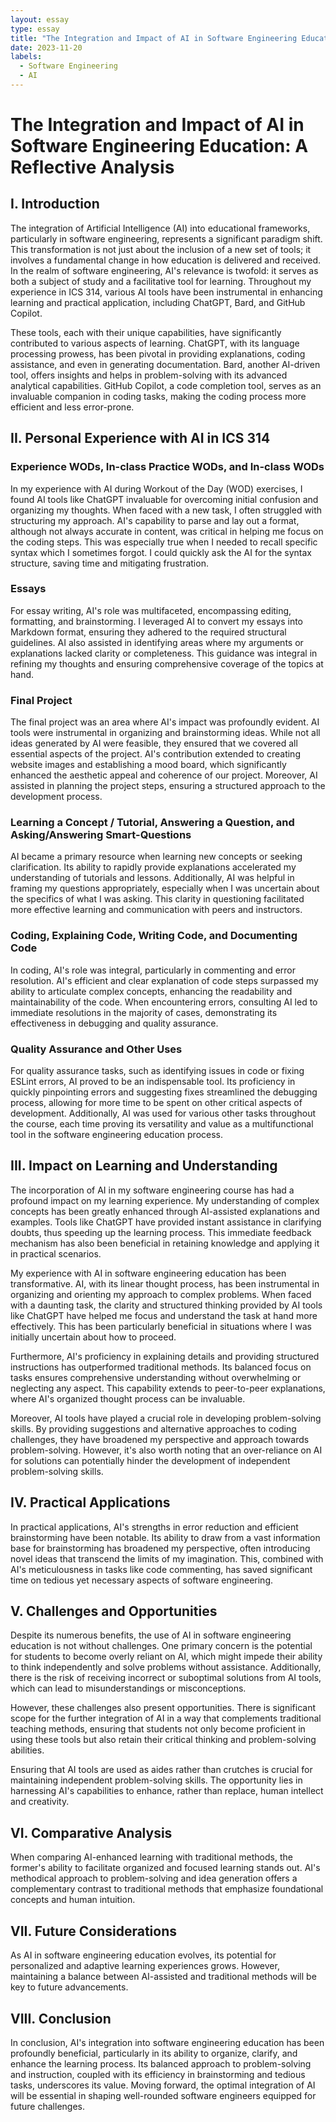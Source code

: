 ```yaml
---
layout: essay
type: essay
title: "The Integration and Impact of AI in Software Engineering Education"
date: 2023-11-20
labels:
  - Software Engineering
  - AI
---
```


# The Integration and Impact of AI in Software Engineering Education: A Reflective Analysis

## I. Introduction

The integration of Artificial Intelligence (AI) into educational frameworks, particularly in software engineering, represents a significant paradigm shift. This transformation is not just about the inclusion of a new set of tools; it involves a fundamental change in how education is delivered and received. In the realm of software engineering, AI's relevance is twofold: it serves as both a subject of study and a facilitative tool for learning. Throughout my experience in ICS 314, various AI tools have been instrumental in enhancing learning and practical application, including ChatGPT, Bard, and GitHub Copilot.

These tools, each with their unique capabilities, have significantly contributed to various aspects of learning. ChatGPT, with its language processing prowess, has been pivotal in providing explanations, coding assistance, and even in generating documentation. Bard, another AI-driven tool, offers insights and helps in problem-solving with its advanced analytical capabilities. GitHub Copilot, a code completion tool, serves as an invaluable companion in coding tasks, making the coding process more efficient and less error-prone.

## II. Personal Experience with AI in ICS 314

### Experience WODs, In-class Practice WODs, and In-class WODs

In my experience with AI during Workout of the Day (WOD) exercises, I found AI tools like ChatGPT invaluable for overcoming initial confusion and organizing my thoughts. When faced with a new task, I often struggled with structuring my approach. AI's capability to parse and lay out a format, although not always accurate in content, was critical in helping me focus on the coding steps. This was especially true when I needed to recall specific syntax which I sometimes forgot. I could quickly ask the AI for the syntax structure, saving time and mitigating frustration.

### Essays

For essay writing, AI's role was multifaceted, encompassing editing, formatting, and brainstorming. I leveraged AI to convert my essays into Markdown format, ensuring they adhered to the required structural guidelines. AI also assisted in identifying areas where my arguments or explanations lacked clarity or completeness. This guidance was integral in refining my thoughts and ensuring comprehensive coverage of the topics at hand.

### Final Project

The final project was an area where AI's impact was profoundly evident. AI tools were instrumental in organizing and brainstorming ideas. While not all ideas generated by AI were feasible, they ensured that we covered all essential aspects of the project. AI's contribution extended to creating website images and establishing a mood board, which significantly enhanced the aesthetic appeal and coherence of our project. Moreover, AI assisted in planning the project steps, ensuring a structured approach to the development process.

### Learning a Concept / Tutorial, Answering a Question, and Asking/Answering Smart-Questions

AI became a primary resource when learning new concepts or seeking clarification. Its ability to rapidly provide explanations accelerated my understanding of tutorials and lessons. Additionally, AI was helpful in framing my questions appropriately, especially when I was uncertain about the specifics of what I was asking. This clarity in questioning facilitated more effective learning and communication with peers and instructors.

### Coding, Explaining Code, Writing Code, and Documenting Code

In coding, AI's role was integral, particularly in commenting and error resolution. AI's efficient and clear explanation of code steps surpassed my ability to articulate complex concepts, enhancing the readability and maintainability of the code. When encountering errors, consulting AI led to immediate resolutions in the majority of cases, demonstrating its effectiveness in debugging and quality assurance.

### Quality Assurance and Other Uses

For quality assurance tasks, such as identifying issues in code or fixing ESLint errors, AI proved to be an indispensable tool. Its proficiency in quickly pinpointing errors and suggesting fixes streamlined the debugging process, allowing for more time to be spent on other critical aspects of development. Additionally, AI was used for various other tasks throughout the course, each time proving its versatility and value as a multifunctional tool in the software engineering education process.

## III. Impact on Learning and Understanding

The incorporation of AI in my software engineering course has had a profound impact on my learning experience. My understanding of complex concepts has been greatly enhanced through AI-assisted explanations and examples. Tools like ChatGPT have provided instant assistance in clarifying doubts, thus speeding up the learning process. This immediate feedback mechanism has also been beneficial in retaining knowledge and applying it in practical scenarios.

My experience with AI in software engineering education has been transformative. AI, with its linear thought process, has been instrumental in organizing and orienting my approach to complex problems. When faced with a daunting task, the clarity and structured thinking provided by AI tools like ChatGPT have helped me focus and understand the task at hand more effectively. This has been particularly beneficial in situations where I was initially uncertain about how to proceed.

Furthermore, AI's proficiency in explaining details and providing structured instructions has outperformed traditional methods. Its balanced focus on tasks ensures comprehensive understanding without overwhelming or neglecting any aspect. This capability extends to peer-to-peer explanations, where AI's organized thought process can be invaluable.

Moreover, AI tools have played a crucial role in developing problem-solving skills. By providing suggestions and alternative approaches to coding challenges, they have broadened my perspective and approach towards problem-solving. However, it's also worth noting that an over-reliance on AI for solutions can potentially hinder the development of independent problem-solving skills.

## IV. Practical Applications

In practical applications, AI's strengths in error reduction and efficient brainstorming have been notable. Its ability to draw from a vast information base for brainstorming has broadened my perspective, often introducing novel ideas that transcend the limits of my imagination. This, combined with AI's meticulousness in tasks like code commenting, has saved significant time on tedious yet necessary aspects of software engineering.

## V. Challenges and Opportunities

Despite its numerous benefits, the use of AI in software engineering education is not without challenges. One primary concern is the potential for students to become overly reliant on AI, which might impede their ability to think independently and solve problems without assistance. Additionally, there is the risk of receiving incorrect or suboptimal solutions from AI tools, which can lead to misunderstandings or misconceptions.

However, these challenges also present opportunities. There is significant scope for the further integration of AI in a way that complements traditional teaching methods, ensuring that students not only become proficient in using these tools but also retain their critical thinking and problem-solving abilities.

Ensuring that AI tools are used as aides rather than crutches is crucial for maintaining independent problem-solving skills. The opportunity lies in harnessing AI's capabilities to enhance, rather than replace, human intellect and creativity.

## VI. Comparative Analysis

When comparing AI-enhanced learning with traditional methods, the former's ability to facilitate organized and focused learning stands out. AI's methodical approach to problem-solving and idea generation offers a complementary contrast to traditional methods that emphasize foundational concepts and human intuition.

## VII. Future Considerations

As AI in software engineering education evolves, its potential for personalized and adaptive learning experiences grows. However, maintaining a balance between AI-assisted and traditional methods will be key to future advancements.

## VIII. Conclusion

In conclusion, AI's integration into software engineering education has been profoundly beneficial, particularly in its ability to organize, clarify, and enhance the learning process. Its balanced approach to problem-solving and instruction, coupled with its efficiency in brainstorming and tedious tasks, underscores its value. Moving forward, the optimal integration of AI will be essential in shaping well-rounded software engineers equipped for future challenges.
